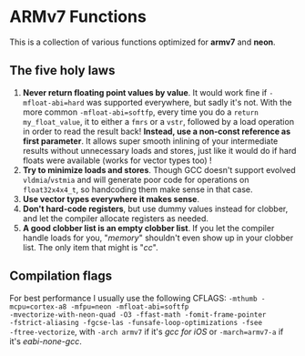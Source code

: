 ARMv7 Functions
===============

This is a collection of various functions optimized for __armv7__ and __neon__.

The five holy laws
------------------

1. __Never return floating point values by value__. It would work fine if <code>-mfloat-abi=hard</code> was supported everywhere, but sadly it's not. With the more common <code>-mfloat-abi=softfp</code>, every time you do a <code>return my_float_value</code>, it to either a <code>fmrs</code> or a <code>vstr</code>, followed by a load operation in order to read the result back! __Instead, use a non-const reference as first parameter__. It allows super smooth inlining of your intermediate results without unnecessary loads and stores, just like it would do if hard floats were available (works for vector types too) !
2. __Try to minimize loads and stores__. Though GCC doesn't support evolved <code>vldmia</code>/<code>vstmia</code> and will generate poor code for operations on <code>float32x4x4_t</code>, so handcoding them make sense in that case.
3. __Use vector types everywhere it makes sense__.
4. __Don't hard-code registers__, but use dummy values instead for clobber, and let the compiler allocate registers as needed.
5. __A good clobber list is an empty clobber list__. If you let the compiler handle loads for you, "_memory_" shouldn't even show up in your clobber list. The only item that might is "_cc_".

Compilation flags
-----------------

For best performance I usually use the following CFLAGS: <code>-mthumb -mcpu=cortex-a8 -mfpu=neon -mfloat-abi=softfp -mvectorize-with-neon-quad -O3 -ffast-math -fomit-frame-pointer -fstrict-aliasing -fgcse-las -funsafe-loop-optimizations -fsee -ftree-vectorize</code>, with <code>-arch armv7</code> if it's _gcc for iOS_ or <code>-march=armv7-a</code> if it's _eabi-none-gcc_.



